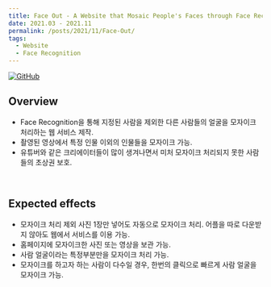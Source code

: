 ```yaml
---
title: Face Out - A Website that Mosaic People's Faces through Face Recognition
date: 2021.03 - 2021.11
permalink: /posts/2021/11/Face-Out/
tags:
  - Website
  - Face Recognition
---
```


[![GitHub](https://img.icons8.com/ios-glyphs/30/000000/github.png)](https://github.com/2021-1-SSU-CapstoneDesign/Face-Out)

## Overview
- Face Recognition을 통해 지정된 사람을 제외한 다른 사람들의 얼굴을 모자이크 처리하는 웹 서비스 제작.
- 촬영된 영상에서 특정 인물 이외의 인물들을 모자이크 가능.
- 유튜버와 같은 크리에이터들이 많이 생겨나면서 미처 모자이크 처리되지 못한 사람들의 초상권 보호.

<br>

## Expected effects
- 모자이크 처리 제외 사진 1장만 넣어도 자동으로 모자이크 처리.
어플을 따로 다운받지 않아도 웹에서 서비스를 이용 가능.
- 홈페이지에 모자이크한 사진 또는 영상을 보관 가능.
- 사람 얼굴이라는 특정부분만을 모자이크 처리 가능.
- 모자이크를 하고자 하는 사람이 다수일 경우, 한번의 클릭으로 빠르게 사람 얼굴을 모자이크 가능.